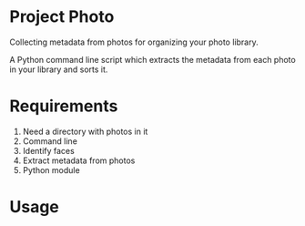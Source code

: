 # Project Photo
Collecting metadata from photos for organizing your photo library.

A Python command line script which extracts the metadata from each photo in your library and sorts it.

# Requirements
1. Need a directory with photos in it
2. Command line
3. Identify faces
4. Extract metadata from photos
5. Python module

# Usage

